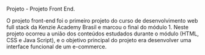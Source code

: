 Projeto - Projeto Front End.

O projeto front-end foi o primeiro projeto do curso de desenvolvimento web full stack da Kenzie Academy Brasil e marcou o final do módulo 1. Neste projeto ocorreu a união dos conteúdos estudados durante o módulo (HTML, CSS e Java Script), e o objetivo principal do projeto era desenvolver uma interface funcional de um e-commerce.
